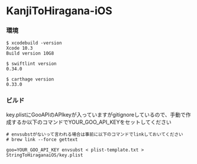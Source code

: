 # KanjiToHiragana-iOS

### 環境
~~~
$ xcodebuild -version
Xcode 10.3
Build version 10G8

$ swiftlint version
0.34.0

$ carthage version
0.33.0
~~~

### ビルド
key.plistにGooAPIのAPIkeyが入っていますがgitignoreしているので、手動で作成するか以下のコマンドでYOUR_GOO_API_KEYをセットしてください
~~~
# envsubstがないって言われる場合は事前に以下のコマンドでlinkしておいてください
# brew link --force gettext

goo=YOUR_GOO_API_KEY envsubst < plist-template.txt > StringToHiraganaiOS/key.plist
~~~
